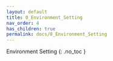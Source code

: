 ```yaml
---
layout: default
title: 0_Environment_Setting
nav_order: 4
has_children: true
permalink: docs/0_Environment_Setting
---
```


 Environment Setting
{: .no_toc }

